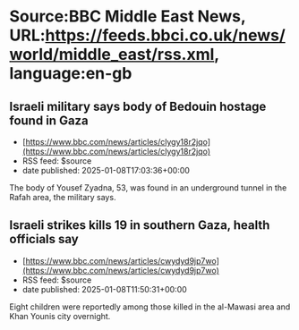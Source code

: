 # Source:BBC Middle East News, URL:https://feeds.bbci.co.uk/news/world/middle_east/rss.xml, language:en-gb

## Israeli military says body of Bedouin hostage found in Gaza
 - [https://www.bbc.com/news/articles/clygy18r2jqo](https://www.bbc.com/news/articles/clygy18r2jqo)
 - RSS feed: $source
 - date published: 2025-01-08T17:03:36+00:00

The body of Yousef Zyadna, 53, was found in an underground tunnel in the Rafah area, the military says.

## Israeli strikes kills 19 in southern Gaza, health officials say
 - [https://www.bbc.com/news/articles/cwydyd9jp7wo](https://www.bbc.com/news/articles/cwydyd9jp7wo)
 - RSS feed: $source
 - date published: 2025-01-08T11:50:31+00:00

Eight children were reportedly among those killed in the al-Mawasi area and Khan Younis city overnight.

